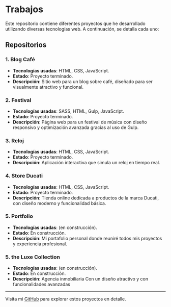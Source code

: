 # Trabajos

Este repositorio contiene diferentes proyectos que he desarrollado utilizando diversas tecnologías web. A continuación, se detalla cada uno:

## Repositorios

### 1. Blog Café
- **Tecnologías usadas**: HTML, CSS, JavaScript.
- **Estado**: Proyecto terminado.
- **Descripción**: Sitio web para un blog sobre café, diseñado para ser visualmente atractivo y funcional.

### 2. Festival
- **Tecnologías usadas**: SASS, HTML, Gulp, JavaScript.
- **Estado**: Proyecto terminado.
- **Descripción**: Página web para un festival de música con diseño responsivo y optimización avanzada gracias al uso de Gulp.

### 3. Reloj
- **Tecnologías usadas**: HTML, CSS, JavaScript.
- **Estado**: Proyecto terminado.
- **Descripción**: Aplicación interactiva que simula un reloj en tiempo real.

### 4. Store Ducati
- **Tecnologías usadas**: HTML, CSS, JavaScript.
- **Estado**: Proyecto terminado.
- **Descripción**: Tienda online dedicada a productos de la marca Ducati, con diseño moderno y funcionalidad básica.

### 5. Portfolio
- **Tecnologías usadas**: (en construcción).
- **Estado**: En construcción.
- **Descripción**: Mi portafolio personal donde reuniré todos mis proyectos y experiencia profesional.

### 5. the Luxe Collection
- **Tecnologías usadas**: (en construcción).
- **Estado**: En construcción.
- **Descripción**: Agencia inmobiliaria Con un diseño atractivo y con funcionalidades avanzadas

---

Visita mi [GitHub](https://github.com/PedroCaaveiro/Trabajos) para explorar estos proyectos en detalle.
